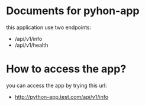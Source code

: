 # Documents for pyhon-app

this application use two endpoints:
- /api/v1/info
- /api/v1/health

# How to access the app?
you can access the app by trying this url:
- http://python-app.test.com/api/v1/info



